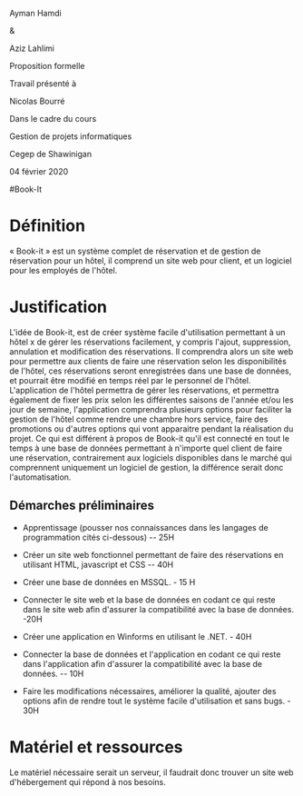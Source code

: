 Ayman Hamdi

&

Aziz Lahlimi

Proposition formelle

Travail présenté à

Nicolas Bourré

Dans le cadre du cours

Gestion de projets informatiques

Cegep de Shawinigan

04 février 2020

#Book-It

Définition
==========

« Book-it » est un système complet de réservation et de gestion de réservation pour un hôtel, il comprend un site web pour client, et un logiciel pour les employés de l'hôtel.

Justification
=============

L'idée de Book-it, est de créer système facile d'utilisation permettant à un hôtel x de gérer les réservations facilement, y compris l'ajout, suppression, annulation et modification des réservations. Il comprendra alors un site web pour permettre aux clients de faire une réservation selon les disponibilités de l'hôtel, ces réservations seront enregistrées dans une base de données, et pourrait être modifié en temps réel par le personnel de l'hôtel. L'application de l'hôtel permettra de gérer les réservations, et permettra également de fixer les prix selon les différentes saisons de l'année et/ou les jour de semaine, l'application comprendra plusieurs options pour faciliter la gestion de l'hôtel comme rendre une chambre hors service, faire des promotions ou d'autres options qui vont apparaitre pendant la réalisation du projet. Ce qui est différent à propos de Book-it qu'il est connecté en tout le temps à une base de données permettant à n'importe quel client de faire une réservation, contrairement aux logiciels disponibles dans le marché qui comprennent uniquement un logiciel de gestion, la différence serait donc l'automatisation.

Démarches préliminaires
-----------------------

- Apprentissage (pousser nos connaissances dans les langages de programmation cités ci-dessous) -- 25H

- Créer un site web fonctionnel permettant de faire des réservations en utilisant HTML, javascript et CSS -- 40H

- Créer une base de données en MSSQL. - 15 H

- Connecter le site web et la base de données en codant ce qui reste dans le site web afin d'assurer la compatibilité avec la base de données. -20H

- Créer une application en Winforms en utilisant le .NET. - 40H

- Connecter la base de données et l'application en codant ce qui reste dans l'application afin d'assurer la compatibilité avec la base de données. -- 10H

- Faire les modifications nécessaires, améliorer la qualité, ajouter des options afin de rendre tout le système facile d'utilisation et sans bugs. - 30H

Matériel et ressources 
=======================

Le matériel nécessaire serait un serveur, il faudrait donc trouver un site web d'hébergement qui répond à nos besoins.
